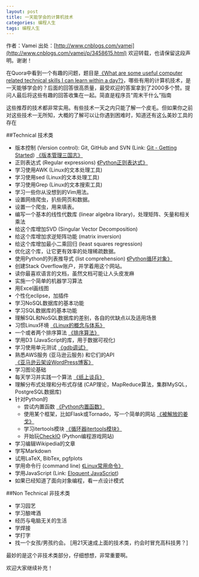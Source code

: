 ```yaml
---
layout: post
title: 一天能学会的计算机技术
categories: 编程人生
tags: 编程人生
---
```


作者：Vamei 出处：[http://www.cnblogs.com/vamei](http://www.cnblogs.com/vamei/p/3458615.html) 欢迎转载，也请保留这段声明。谢谢！
 
在Quora中看到一个有趣的问题，题目是[《What are some useful computer related technical skills I can learn within a day?》](https://www.quora.com/What-are-some-useful-computer-related-technical-skills-I-can-learn-within-a-day)，哪些有用的计算机技术，是一天能够学会的？后面的回答很高质量，最受欢迎的答案拿到了2000多个赞。提问人最后将这些有趣的回答收集在一起。简直是程序员“周末干什么”指南

这些推荐的技术都非常实用。有些技术一天之内只能了解一个皮毛。但如果你之前对这些技术一无所知，大概的了解可以让你遇到困难时，知道还有这么美妙工具的存在
 
##Technical 技术类

* 版本控制 (Version control): Git, GitHub and SVN (Link: [Git - Getting Started](http://git-scm.com/book/en/Getting-Started)) [《版本管理三国志》](http://www.cnblogs.com/vamei/archive/2013/02/21/2918069.html)
* 正则表达式 (Regular expressions) [《Python正则表达式》](http://www.cnblogs.com/vamei/archive/2012/08/31/2661870.html)
* 学习使用AWK (Linux的文本处理工具)
* 学习使用sed (Linux的文本处理工具)
* 学习使用Grep (Linux的文本搜索工具)
* 学习一些你从没想到的Vim用法。
* 设置网络爬虫，扒些网页和数据。
* 设置一个爬虫，用来填表。
* 编写一个基本的线性代数库 (linear algebra library)，处理矩阵、矢量和相关乘法
* 给这个库增加SVD (Singular Vector Decomposition)
* 给这个库增加求逆矩阵功能 (matrix inversion)
* 给这个库增加最小二乘回归 (least squares regression)
* 优化这个库，让它更有效率的处理稀疏数据。
* 使用Python的列表推导式 (list comprehension) [《Python循环对象》](http://www.cnblogs.com/vamei/archive/2012/07/09/2582499.html) 
* 创建Stack Overflow账户，并学着用这个网站。
* 读你最喜欢语言的文档，虽然文档可能让人头皮发麻
* 实施一个简单的机器学习算法
* 用Excel画线图
* 个性化eclipse，加插件
* 学习NoSQL数据库的基本功能
* 学习SQL数据库的基本功能
* 理解SQL和NoSQL数据库的差别，各自的优缺点以及适用场景
* 习惯Linux环境 [《Linux的概念与体系》](http://www.cnblogs.com/vamei/archive/2012/10/10/2718229.html)
* 一个或者两个排序算法 [《排序算法》](http://www.cnblogs.com/vamei/archive/2013/03/12/2948847.html)
* 学用D3 (JavaScript的库，用于数据可视化)
* 学习使用单元测试 [《gdb调试》](http://www.cnblogs.com/vamei/archive/2013/04/03/2998652.html)
* 熟悉AWS服务 (亚马逊云服务) 和它们的API [《亚马逊云架设WordPress博客》](http://www.cnblogs.com/vamei/p/3507834.html)
* 学习图论基础
* 每天学习并实践一个算法 [《纸上谈兵》](http://www.cnblogs.com/vamei/archive/2013/03/22/2974052.html)
* 理解分布式处理和分布式存储 (CAP理论，MapReduce算法，集群MySQL，PostgreSQL数据库)
* 针对Python的
  * 尝试内置函数 [《Python内置函数》](http://www.cnblogs.com/vamei/archive/2012/11/09/2762224.html)
  * 使用某个框架，比如Flask或Tornado，写一个简单的网站 [《被解放的姜戈》](http://www.cnblogs.com/vamei/archive/2012/09/13/2682778.html#section6)
  * 学习itertools模块 [《循环器itertools模块》](http://www.cnblogs.com/vamei/p/3174796.html)
  * 开始玩[CheckIO](http://www.checkio.org/) (Python编程游戏网站)
* 学习编辑Wikipedia的文章
* 学写Markdown
* 试用LaTeX, BibTex, pgfplots
* 学用命令行 (command line) [《Linux常用命令》](http://www.cnblogs.com/vamei/archive/2013/03/03/2871198.html)
* 学用JavaScript (Link: [Eloquent JavaScript](http://eloquentjavascript.net/paper.html))
* 如果已经知道了面向对象编程，看一点设计模式

##Non Technical 非技术类

* 学习园艺
* 学习酿啤酒
* 经历与电脑无关的生活
* 学焊接
* 学打字
* 找一个女孩/男孩约会。 [用21天速成上面的技术类，约会时冒充高科技男？]

最妙的是这个非技术类部分，仔细想想，非常重要啊。



欢迎大家继续补充！
